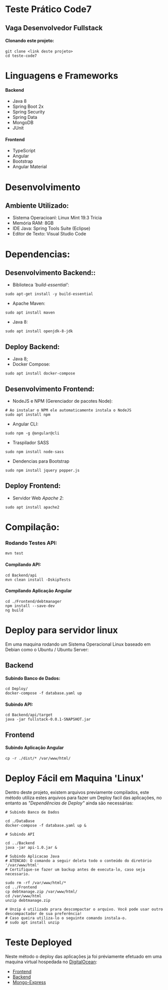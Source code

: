 # Teste Prático Code7
## Vaga Desenvolvedor Fullstack

#### Clonando este projeto:
```shell
git clone <link deste projeto>
cd teste-code7
```

# Linguagens e Frameworks
#### Backend
* Java 8
* Spring Boot 2x
* Spring Security
* Spring Data
* MongoDB
* JUnit

#### Frontend
* TypeScript
* Angular
* Bootstrap
* Angular Material


# Desenvolvimento
## Ambiente Utilizado:
* Sistema Operacioanl: Linux Mint 19.3 Tricia
* Memória RAM: 8GB
* IDE Java: Spring Tools Suite (Eclipse)
* Editor de Texto: Visual Studio Code

# Dependencias:

## Desenvolvimento Backend::

* Biblioteca *'build-essential'*:
```shell
sudo apt-get install -y build-essential
```
* Apache Maven: 
```shell
sudo apt install maven
```
* Java 8:
```shell
sudo apt install openjdk-8-jdk
```
## Deploy Backend:
* Java 8;
* Docker Compose: 
```shell
sudo apt install docker-compose
```
## Desenvolvimento Frontend:

* NodeJS e NPM (Gerenciador de pacotes Node):
```shell
# Ao instalar o NPM ele automaticamente instala o NodeJS
sudo apt install npm
```
* Angular CLI:
```shell
sudo npm -g @angular@cli
```
* Traspilador SASS
```shell
sudo npm install node-sass
```
* Dendencias para Bootstrap
```shell
sudo npm install jquery popper.js
```
## Deploy Frontend:

* Servidor Web *Apache 2*:
```shell
sudo apt install apache2
```
# Compilação:

### Rodando Testes API:
```shell
mvn test
```
#### Compilando API:
```shell
cd Backend/api
mvn clean install -DskipTests
```
#### Compilando Aplicação Angular
```shell
cd ./Frontend/debtmanager
npm install --save-dev
ng build
```
# Deploy para servidor linux
Em uma maquina rodando um Sistema Operacional Linux baseado em Debian como o Ubuntu / Ubuntu Server:

## Backend
#### Subindo Banco de Dados:
```shell
cd Deploy/
docker-compose -f database.yaml up
```
#### Subindo API:
```shell
cd Backend/api/target
java -jar fullstack-0.0.1-SNAPSHOT.jar
```

## Frontend
#### Subindo Aplicação Angular
```shell
cp -r ./dist/* /var/www/html/
```

# Deploy Fácil em Maquina 'Linux'

Dentro deste projeto, existem arquivos previamente compilados, este método utiliza estes arquivos para fazer um Deploy facil das aplicações, no entanto as *"Dependências de Deploy"* ainda são necessárias:

```shell
# Subindo Banco de Dados

cd ./DataBase
docker-compose -f database.yaml up &

# Subindo API

cd ../Backend
java -jar api-1.0.jar &

# Subindo Aplicacao Java
# ATENCAO: O comando a seguir deleta todo o conteúdo do diretório '/var/www/html'
# Certifique-se fazer um backup antes de executa-lo, caso seja necessario.

sudo rm -rf /var/www/html/*
cd ../Frontend
cp debtmanage.zip /var/www/html/
cd /var/www/html
unzip debtmanage.zip

# Unzip é utilizado prara descompactar o arquivo. Você pode usar outro descompactador de sua preferência!
# Caso queira utiliza-lo o seguinte comando instala-o.
# sudo apt install unzip 
```

# Teste Deployed
Neste método o deploy das aplicações ja foi préviamente efetuado em uma maquina virtual hospedada no [DigitalOcean](https://www.digitalocean.com/):

* [Frontend](http://64.225.7.21/)
* [Backend](http://64.225.7.21:8080)
* [Mongo-Express](http://64.225.7.21:8081)
